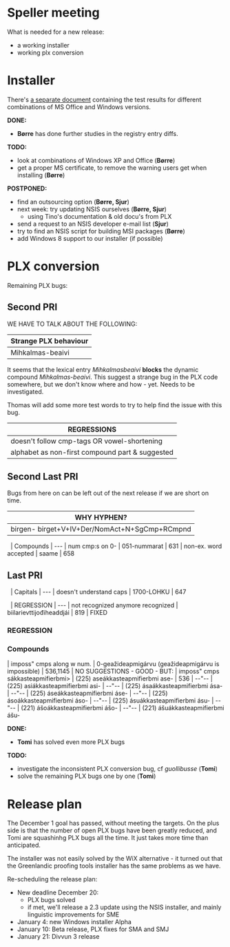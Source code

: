 # Speller meeting

What is needed for a new release:
* a working installer
* working plx conversion

# Installer

There's [a separate document](WindowsInstallationTest.html) containing the test results for different combinations of MS Office and Windows  versions.

**DONE:**
* **Børre** has done further studies in the registry entry diffs.

**TODO:**
* look at combinations of Windows XP and Office (**Børre**)
* get a proper MS certificate, to remove the warning users get when installing (**Børre**)

**POSTPONED:**
* find an outsourcing option (**Børre, Sjur**)
* next week: try updating NSIS ourselves (**Børre, Sjur**)
    - using Tino's documentation & old docu's from PLX
* send a request to an NSIS developer e-mail list (**Sjur**)
* try to find an NSIS script for building MSI packages (**Børre**)
* add Windows 8 support to our installer (if possible)

# PLX conversion

Remaining PLX bugs:

## Second PRI

WE HAVE TO TALK ABOUT THE FOLLOWING:

|   Strange PLX behaviour
| ---
| Mihkalmas-beaivi | 593

It seems that the lexical entry *Mihkalmasbeaivi* **blocks** the dynamic compound *Mihkalmas-beaivi*. This suggest a strange bug in the PLX code somewhere, but we don't know where and how - yet. Needs to be investigated.

Thomas will add some more test words to try to help find the issue with this bug.

|  REGRESSIONS
| ---
|  doesn't follow cmp-tags OR vowel-shortening | searvipresideanta > searvepresideanta sámediggepresideanta Sámediggeáirrasin | 489
|  alphabet as non-first compound part & suggested | CV-s   | 913

## Second Last PRI

Bugs from here on can be left out of the next release if we are short on time.

|  WHY HYPHEN?
| ---
|  birgen-	birget+V+IV+Der/NomAct+N+SgCmp+RCmpnd |  birgen-nai  | 637  |  FIXED

 
|  Compounds
| ---
|  num cmp:s on 0-                   | 051-nummarat                                         | 631
|  non-ex. word accepted             | saame                                                | 658

## Last PRI

 
|  Capitals
| ---
|  doesn't understand caps   | 1700-LOHKU                    | 647

 
|  REGRESSION
| ---
|  not recognized anymore recognized  | biilarievttijođiheaddjái | 819	  |  FIXED

### REGRESSION
### Compounds
|  imposs" cmps along w num.         | 0-geažideapmigárvu (geažideapmigárvu is impossible) | 536,1145 | NO SUGGESTIONS - GOOD - BUT:
|  imposs" cmps sákkasteapmifierbmi>	| (225) aseákkasteapmifierbmi		ase-              | 536
|  --"--                             | (225) asiákkasteapmifierbmi		asi-
|  --"--                             | (225) ásaákkasteapmifierbmi		ása-
|  --"--                             | (225) áseákkasteapmifierbmi		áse-
|  --"--                             | (225) ásoákkasteapmifierbmi		áso-
|  --"--                             | (225) ásuákkasteapmifierbmi		ásu-
|  --"--                             | (221) ášoákkasteapmifierbmi		ášo-
|  --"--                             | (221) ášuákkasteapmifierbmi		ášu-

**DONE:**
* **Tomi** has solved even more PLX bugs

**TODO:**
* investigate the inconsistent PLX conversion bug, cf *guollibusse* (**Tomi**)
* solve the remaining PLX bugs one by one (**Tomi**)

# Release plan

The December 1 goal has passed, without meeting the targets. On the plus side is that the number of open PLX bugs have been greatly reduced, and Tomi are squashinhg PLX bugs all the time. It just takes more time than anticipated.

The installer was not easily solved by the WiX alternative - it turned out that the Greenlandic proofing tools installer has the same problems as we have.

Re-scheduling the release plan:

* New deadline December 20:
    - PLX bugs solved
    - if met, we'll release a 2.3 update using the NSIS installer, and mainly linguistic improvements for SME
* January 4: new Windows installer Alpha
* January 10: Beta release, PLX fixes for SMA and SMJ
* January 21: Divvun 3 release
